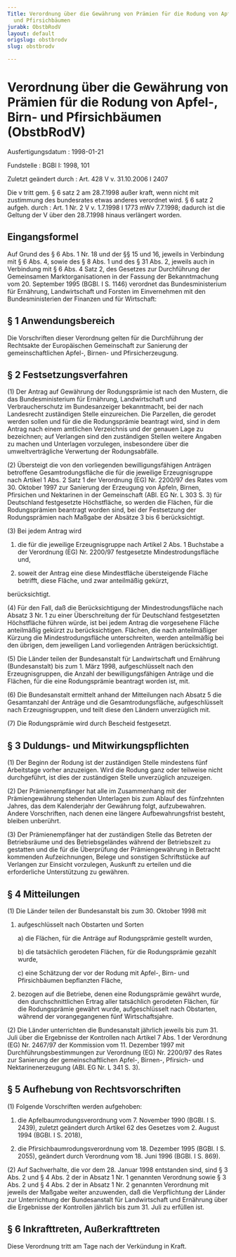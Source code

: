 ```yaml
---
Title: Verordnung über die Gewährung von Prämien für die Rodung von Apfel-, Birn-
  und Pfirsichbäumen
jurabk: ObstbRodV
layout: default
origslug: obstbrodv
slug: obstbrodv

---
```


# Verordnung über die Gewährung von Prämien für die Rodung von Apfel-, Birn- und Pfirsichbäumen (ObstbRodV)

Ausfertigungsdatum
:   1998-01-21

Fundstelle
:   BGBl I: 1998, 101

Zuletzt geändert durch
:   Art. 428 V v. 31.10.2006 I 2407

Die v tritt gem. § 6 satz 2 am 28.7.1998 außer kraft, wenn nicht mit zustimmung des bundesrates etwas anderes verordnet wird. § 6 satz 2 aufgeh. durch
:   Art. 1 Nr. 2 V v. 1.7.1998 I 1773 mWv 7.7.1998; dadurch ist die Geltung der V über den 28.7.1998 hinaus verlängert worden.

## Eingangsformel

Auf Grund des § 6 Abs. 1 Nr. 18 und der §§ 15 und 16, jeweils in
Verbindung mit § 6 Abs. 4, sowie des § 8 Abs. 1 und des § 31 Abs. 2,
jeweils auch in Verbindung mit § 6 Abs. 4 Satz 2, des Gesetzes zur
Durchführung der Gemeinsamen Marktorganisationen in der Fassung der
Bekanntmachung vom 20. September 1995 (BGBl. I S. 1146) verordnet das
Bundesministerium für Ernährung, Landwirtschaft und Forsten im
Einvernehmen mit den Bundesministerien der Finanzen und für
Wirtschaft:

## § 1 Anwendungsbereich

Die Vorschriften dieser Verordnung gelten für die Durchführung der
Rechtsakte der Europäischen Gemeinschaft zur Sanierung der
gemeinschaftlichen Apfel-, Birnen- und Pfirsicherzeugung.

## § 2 Festsetzungsverfahren

(1) Der Antrag auf Gewährung der Rodungsprämie ist nach den Mustern,
die das Bundesministerium für Ernährung, Landwirtschaft und
Verbraucherschutz im Bundesanzeiger bekanntmacht, bei der nach
Landesrecht zuständigen Stelle einzureichen. Die Parzellen, die
gerodet werden sollen und für die die Rodungsprämie beantragt wird,
sind in dem Antrag nach einem amtlichen Verzeichnis und der genauen
Lage zu bezeichnen; auf Verlangen sind den zuständigen Stellen weitere
Angaben zu machen und Unterlagen vorzulegen, insbesondere über die
umweltverträgliche Verwertung der Rodungsabfälle.

(2) Übersteigt die von den vorliegenden bewilligungsfähigen Anträgen
betroffene Gesamtrodungsfläche die für die jeweilige Erzeugnisgruppe
nach Artikel 1 Abs. 2 Satz 1 der Verordnung (EG) Nr. 2200/97 des Rates
vom 30. Oktober 1997 zur Sanierung der Erzeugung von Äpfeln, Birnen,
Pfirsichen und Nektarinen in der Gemeinschaft (ABl. EG Nr. L 303 S. 3)
für Deutschland festgesetzte Höchstfläche, so werden die Flächen, für
die Rodungsprämien beantragt worden sind, bei der Festsetzung der
Rodungsprämien nach Maßgabe der Absätze 3 bis 6 berücksichtigt.

(3) Bei jedem Antrag wird

1.  die für die jeweilige Erzeugnisgruppe nach Artikel 2 Abs. 1 Buchstabe
    a der Verordnung (EG) Nr. 2200/97 festgesetzte Mindestrodungsfläche
    und,


2.  soweit der Antrag eine diese Mindestfläche übersteigende Fläche
    betrifft, diese Fläche, und zwar anteilmäßig gekürzt,



berücksichtigt.

(4) Für den Fall, daß die Berücksichtigung der Mindestrodungsfläche
nach Absatz 3 Nr. 1 zu einer Überschreitung der für Deutschland
festgesetzten Höchstfläche führen würde, ist bei jedem Antrag die
vorgesehene Fläche anteilmäßig gekürzt zu berücksichtigen. Flächen,
die nach anteilmäßiger Kürzung die Mindestrodungsfläche
unterschreiten, werden anteilmäßig bei den übrigen, dem jeweiligen
Land vorliegenden Anträgen berücksichtigt.

(5) Die Länder teilen der Bundesanstalt für Landwirtschaft und
Ernährung (Bundesanstalt) bis zum 1. März 1998, aufgeschlüsselt nach
den Erzeugnisgruppen, die Anzahl der bewilligungsfähigen Anträge und
die Flächen, für die eine Rodungsprämie beantragt worden ist, mit.

(6) Die Bundesanstalt ermittelt anhand der Mitteilungen nach Absatz 5
die Gesamtanzahl der Anträge und die Gesamtrodungsfläche,
aufgeschlüsselt nach Erzeugnisgruppen, und teilt diese den Ländern
unverzüglich mit.

(7) Die Rodungsprämie wird durch Bescheid festgesetzt.

## § 3 Duldungs- und Mitwirkungspflichten

(1) Der Beginn der Rodung ist der zuständigen Stelle mindestens fünf
Arbeitstage vorher anzuzeigen. Wird die Rodung ganz oder teilweise
nicht durchgeführt, ist dies der zuständigen Stelle unverzüglich
anzuzeigen.

(2) Der Prämienempfänger hat alle im Zusammenhang mit der
Prämiengewährung stehenden Unterlagen bis zum Ablauf des fünfzehnten
Jahres, das dem Kalenderjahr der Gewährung folgt, aufzubewahren.
Andere Vorschriften, nach denen eine längere Aufbewahrungsfrist
besteht, bleiben unberührt.

(3) Der Prämienempfänger hat der zuständigen Stelle das Betreten der
Betriebsräume und des Betriebsgeländes während der Betriebszeit zu
gestatten und die für die Überprüfung der Prämiengewährung in Betracht
kommenden Aufzeichnungen, Belege und sonstigen Schriftstücke auf
Verlangen zur Einsicht vorzulegen, Auskunft zu erteilen und die
erforderliche Unterstützung zu gewähren.

## § 4 Mitteilungen

(1) Die Länder teilen der Bundesanstalt bis zum 30. Oktober 1998 mit

1.  aufgeschlüsselt nach Obstarten und Sorten

    a)  die Flächen, für die Anträge auf Rodungsprämie gestellt wurden,


    b)  die tatsächlich gerodeten Flächen, für die Rodungsprämie gezahlt
        wurde,


    c)  eine Schätzung der vor der Rodung mit Apfel-, Birn- und Pfirsichbäumen
        bepflanzten Fläche,





2.  bezogen auf die Betriebe, denen eine Rodungsprämie gewährt wurde, den
    durchschnittlichen Ertrag aller tatsächlich gerodeten Flächen, für die
    Rodungsprämie gewährt wurde, aufgeschlüsselt nach Obstarten, während
    der vorangegangenen fünf Wirtschaftsjahre.




(2) Die Länder unterrichten die Bundesanstalt jährlich jeweils bis zum
31\. Juli über die Ergebnisse der Kontrollen nach Artikel 7 Abs. 1 der
Verordnung (EG) Nr. 2467/97 der Kommission vom 11. Dezember 1997 mit
Durchführungsbestimmungen zur Verordnung (EG) Nr. 2200/97 des Rates
zur Sanierung der gemeinschaftlichen Apfel-, Birnen-, Pfirsich- und
Nektarinenerzeugung (ABl. EG Nr. L 341 S. 3).

## § 5 Aufhebung von Rechtsvorschriften

(1) Folgende Vorschriften werden aufgehoben:

1.  die Apfelbaumrodungsverordnung vom 7. November 1990 (BGBl. I S. 2439),
    zuletzt geändert durch Artikel 62 des Gesetzes vom 2. August 1994
    (BGBl. I S. 2018),


2.  die Pfirsichbaumrodungsverordnung vom 18. Dezember 1995 (BGBl. I S.
    2055), geändert durch Verordnung vom 18. Juni 1996 (BGBl. I S. 869).




(2) Auf Sachverhalte, die vor dem 28. Januar 1998 entstanden sind,
sind § 3 Abs. 2 und § 4 Abs. 2 der in Absatz 1 Nr. 1 genannten
Verordnung sowie § 3 Abs. 2 und § 4 Abs. 2 der in Absatz 1 Nr. 2
genannten Verordnung mit jeweils der Maßgabe weiter anzuwenden, daß
die Verpflichtung der Länder zur Unterrichtung der Bundesanstalt für
Landwirtschaft und Ernährung über die Ergebnisse der Kontrollen
jährlich bis zum 31. Juli zu erfüllen ist.

## § 6 Inkrafttreten, Außerkrafttreten

Diese Verordnung tritt am Tage nach der Verkündung in Kraft.

